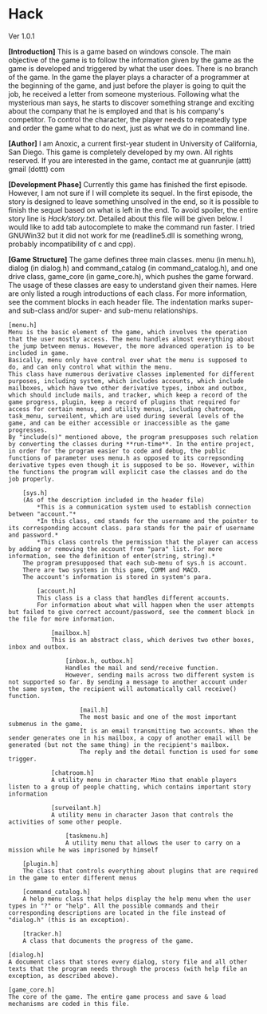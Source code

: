 # Hack
Ver 1.0.1

**[Introduction]**
This is a game based on windows console. The main objective of the game is to follow the information given by the game as the game is developed and triggered by what the user does. There is no branch of the game. 
In the game the player plays a character of a programmer at the beginning of the game, and just before the player is going to quit the job, he received a letter from someone mysterious. Following what the mysterious man says, he starts to discover something strange and exciting about the company that he is employed and that is his company's competitor. 
To control the character, the player needs to repeatedly type and order the game what to do next, just as what we do in command line. 

**[Author]**
I am Anoxic, a current first-year student in University of California, San Diego. This game is completely developed by my own. All rights reserved. 
If you are interested in the game, contact me at guanrunjie (attt) gmail (dottt) com

**[Development Phase]**
Currently this game has finished the first episode. However, I am not sure if I will complete its sequel.
In the first episode, the story is designed to leave something unsolved in the end, so it is possible to finish the sequel based on what is left in the end. To avoid spoiler, the entire story line is *Hack/story.txt*. Detailed about this file will be given below.
I would like to add tab autocomplete to make the command run faster. I tried GNUWin32 but it did not work for me (readline5.dll is something wrong, probably incompatibility of c and cpp).

**[Game Structure]**
The game defines three main classes. menu (in menu.h), dialog (in dialog.h) and command_catalog (in command_catalog.h), and one drive class, game_core (in game_core.h), which pushes the game forward.
The usage of these classes are easy to understand given their names. 
Here are only listed a rough introductions of each class. For more information, see the comment blocks in each header file. The indentation marks super- and sub-class and/or super- and sub-menu relationships.

	[menu.h]
	Menu is the basic element of the game, which involves the operation that the user mostly access. The menu handles almost everything about the jump between menus. However, the more advanced operation is to be included in game.
	Basically, menu only have control over what the menu is supposed to do, and can only control what within the menu. 
	This class have numerous derivative classes implemented for different purposes, including system, which includes accounts, which include mailboxes, which have two other derivative types, inbox and outbox, which should include mails, and tracker, which keep a record of the game progress, plugin, keep a record of plugins that required for access for certain menus, and utility menus, including chatroom, task_menu, surveilent, which are used during several levels of the game, and can be either accessible or inaccessible as the game progresses. 
	By "include(s)" mentioned above, the program presupposes such relation by converting the classes during **run-time**. In the entire project, in order for the program easier to code and debug, the public functions of parameter uses menu.h as opposed to its correpsonding derivative types even though it is supposed to be so. However, within the functions the program will explicit case the classes and do the job properly. 

		[sys.h]
		(As of the description included in the header file)
			*This is a communication system used to establish connection between "account."*
			*In this class, cmd stands for the username and the pointer to its corresponding account class. para stands for the pair of username and password.*
			*This class controls the permission that the player can access by adding or removing the account from "para" list. For more information, see the definition of enter(string, string).*
		The program presupposed that each sub-menu of sys.h is account.
		There are two systems in this game, COMM and MACO.
		The account's information is stored in system's para. 

			[account.h]
			This class is a class that handles different accounts. 
			For information about what will happen when the user attempts but failed to give correct account/password, see the comment block in the file for more information.

				[mailbox.h]
				This is an abstract class, which derives two other boxes, inbox and outbox. 

					[inbox.h, outbox.h]
					Handles the mail and send/receive function. 
					However, sending mails across two different system is not supported so far. By sending a message to another account under the same system, the recipient will automatically call receive() function.

						[mail.h]
						The most basic and one of the most important submenus in the game. 
						It is an email transmitting two accounts. When the sender generates one in his mailbox, a copy of another email will be generated (but not the same thing) in the recipient's mailbox. 
						The reply and the detail function is used for some trigger.

				[chatroom.h]
				A utility menu in character Mino that enable players listen to a group of people chatting, which contains important story information

				[surveilant.h]
				A utility menu in character Jason that controls the activities of some other people.

					[taskmenu.h]
					A utility menu that allows the user to carry on a mission while he was imprisoned by himself

		[plugin.h]
		The class that controls everything about plugins that are required in the game to enter different menus

		[command_catalog.h]
		A help menu class that helps display the help menu when the user types in "?" or "help". All the possible commands and their corresponding descriptions are located in the file instead of "dialog.h" (this is an exception).

		[tracker.h]
		A class that documents the progress of the game. 

	[dialog.h]
	A document class that stores every dialog, story file and all other texts that the program needs through the process (with help file an exception, as described above).

	[game_core.h]
	The core of the game. The entire game process and save & load mechanisms are coded in this file. 

